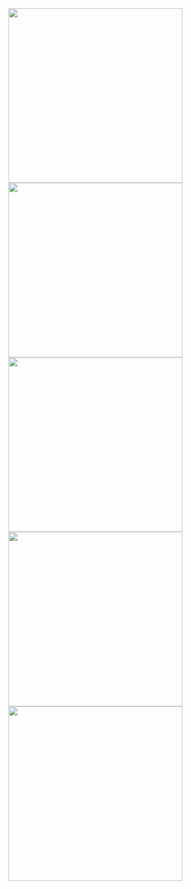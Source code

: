 <img src="https://cloud.githubusercontent.com/assets/2671722/19222957/b53c3c58-8e3a-11e6-9084-8eb24c99da9b.png" width="350px" />

<img src="https://cloud.githubusercontent.com/assets/2671722/19222958/b53ed652-8e3a-11e6-893d-0c329d14aa7d.png" width="350px" />


<img src="https://cloud.githubusercontent.com/assets/2671722/19222959/b5426dbc-8e3a-11e6-8d77-aa6a92f450ef.png" width="350px" />


<img src="https://cloud.githubusercontent.com/assets/2671722/19222960/b54326b2-8e3a-11e6-9c66-fc049da90cd0.png" width="350px" />


<img src="https://cloud.githubusercontent.com/assets/2671722/19222961/b5458fc4-8e3a-11e6-9efc-0d00df108bbd.png" width="350px" />








